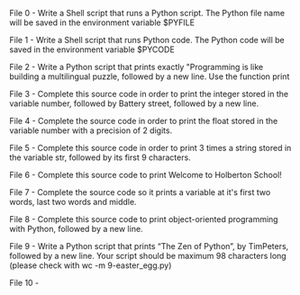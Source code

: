 File 0 - Write a Shell script that runs a Python script.
The Python file name will be saved in the environment variable $PYFILE

File 1 - Write a Shell script that runs Python code.
The Python code will be saved in the environment variable $PYCODE

File 2 - Write a Python script that prints exactly "Programming is like building a multilingual puzzle, followed by a new line.
Use the function print

File 3 - Complete this source code in order to print the integer stored in the variable number, followed by Battery street, followed by a new line.

File 4 - Complete the source code in order to print the float stored in the variable number with a precision of 2 digits.

File 5 - Complete this source code in order to print 3 times a string stored in the variable str, followed by its first 9 characters.

File 6 - Complete this source code to print Welcome to Holberton School!

File 7 - Complete the source code so it prints a variable at it's first two words, last two words and middle.

File 8 - Complete this source code to print object-oriented programming with Python, followed by a new line.

File 9 - Write a Python script that prints “The Zen of Python”, by TimPeters, followed by a new line.
Your script should be maximum 98 characters long (please check with wc -m 9-easter_egg.py)

File 10 - 
